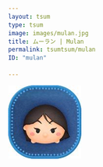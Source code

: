 ```yaml
---
layout: tsum
type: tsum
image: images/mulan.jpg
title: ムーラン | Mulan
permalink: tsumtsum/mulan
ID: "mulan"

---
```

<img class="ui image" src="../images/mulan.jpg">
